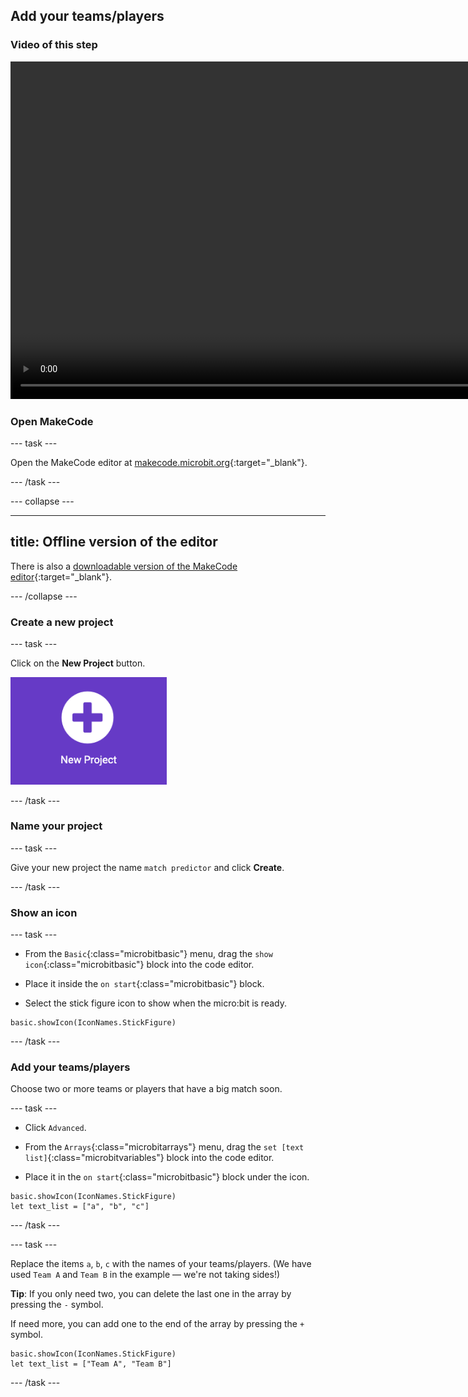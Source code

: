 ## Add your teams/players

### Video of this step

<video width="960" height="540" controls>
  <source src="images/part1.mp4" type="video/mp4" alt="A video walkthrough of this step">
Your browser does not support the video tag.
</video>

### Open MakeCode

--- task ---

Open the MakeCode editor at [makecode.microbit.org](https://makecode.microbit.org){:target="_blank"}.

--- /task ---

--- collapse ---

---
title: Offline version of the editor
---

There is also a [downloadable version of the MakeCode editor](https://makecode.microbit.org/offline-app){:target="_blank"}.

--- /collapse ---

### Create a new project

--- task ---

Click on the **New Project** button.

<img src="images/new-project-button.png" alt="The New Project button inside MakeCode." width="250"/>

--- /task ---

### Name your project

--- task ---

Give your new project the name `match predictor` and click **Create**.

--- /task --- 

### Show an icon

--- task ---

- From the `Basic`{:class="microbitbasic"} menu, drag the `show icon`{:class="microbitbasic"} block into the code editor. 
  
- Place it inside the  `on start`{:class="microbitbasic"} block. 

- Select the stick figure icon to show when the micro:bit is ready.

```microbit
basic.showIcon(IconNames.StickFigure)
```
--- /task ---

### Add your teams/players

Choose two or more teams or players that have a big match soon.

--- task ---
  
- Click `Advanced`. 

- From the `Arrays`{:class="microbitarrays"} menu, drag the `set [text list]`{:class="microbitvariables"} block into the code editor. 

- Place it in the `on start`{:class="microbitbasic"} block under the icon.

```microbit
basic.showIcon(IconNames.StickFigure)
let text_list = ["a", "b", "c"]
```

--- /task ---

--- task ---

Replace the items `a`, `b`, `c` with the names of your teams/players. 
(We have used `Team A` and `Team B` in the example — we're not taking sides!)

**Tip**: If you only need two, you can delete the last one in the array by pressing the `-` symbol. 

If need more, you can add one to the end of the array by pressing the `+` symbol. 

```microbit
basic.showIcon(IconNames.StickFigure)
let text_list = ["Team A", "Team B"]
```

--- /task ---

